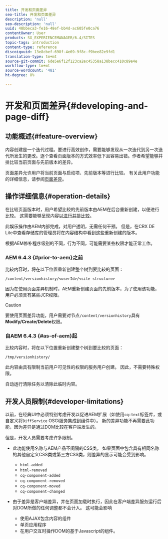 ```yaml
---
title: 开发和页面差异
seo-title: 开发和页面差异
description: 'null'
seo-description: 'null'
uuid: 48bbeca3-fe16-48ef-bb4d-ac605fe0ca76
contentOwner: User
products: SG_EXPERIENCEMANAGER/6.4/SITES
topic-tags: introduction
content-type: reference
discoiquuid: 13e8cbef-698f-4e69-9f8c-f9bee82e9fd1
translation-type: tm+mt
source-git-commit: 6de5e6f12f123ca2ec45358a138becc410c89e4e
workflow-type: tm+mt
source-wordcount: '481'
ht-degree: 8%

---
```



# 开发和页面差异{#developing-and-page-diff}

## 功能概述{#feature-overview}

内容创建是一个迭代过程。要进行高效创作，需要能够发现从一次迭代到另一次迭代所发生的更改。逐个查看页面版本的方式效率低下且容易出错。作者希望能够并排比较当前页面与先前版本的差异。

页面差异允许用户将当前页面与启动项、先前版本等进行比较。 有关此用户功能的详细信息，请参阅[页面差异](/help/sites-authoring/page-diff.md)。

## 操作详细信息{#operation-details}

在比较页面版本时，用户希望比较的先前版本由AEM在后台重新创建，以便进行比较。 这需要能够呈现内容[以进行并排比较](/help/sites-authoring/page-diff.md#presentation-of-differences)。

此娱乐操作由AEM内部完成，对用户透明，无需任何干预。 但是，在CRX DE Lite中查看存储库的管理员将在内容结构中看到这些重新创建的版本。

根据AEM修补程序级别的不同，行为不同，可能需要某些权限才能正常工作。

### AEM 6.4.3 {#prior-to-aem}之前

比较内容时，将在以下位置重新创建整个树到要比较的页面：

`/content/versionhistory/<userId>/<site structure>`

因为在使用页面差异机制时，AEM重新创建页面的先前版本，为了使用该功能，用户必须具有某些JCR权限。

>[!CAUTION]
>
>要使用页面差异功能，用户需要对节点`/content/versionhistory`具有&#x200B;**Modify/Create/Delete**&#x200B;权限。

### 自AEM 6.4.3 {#as-of-aem}起

比较内容时，将在以下位置重新创建整个树到要比较的页面：

`/tmp/versionhistory/`

此内容由具有限制当前用户可见性的权限的服务用户创建。 因此，不需要特殊权限。

自动运行清除任务以清除此临时内容。

## 开发人员限制{#developer-limitations}

以前，在经典UI中必须特别考虑开发以促进AEM扩展（如使用`cq:text`标签库，或自定义将`DiffService` OSGi服务集成到组件中）。 新的差异功能不再需要此功能，因为差异是通过DOM比较在客户端发生的。

但是，开发人员需要考虑许多限制。

* 此功能使用名称与AEM产品不间隔的CSS类。 如果页面中包含具有相同名称的其他自定义CSS类或第三方CSS类，则差异的显示可能会受到影响。

   * `html-added`
   * `html-removed`
   * `cq-component-added`
   * `cq-component-removed`
   * `cq-component-moved`
   * `cq-component-changed`

* 由于差异是客户端差异，并在页面加载时执行，因此在客户端差异服务运行后对DOM所做的任何调整都不会计入。 这可能会影响

   * 使用AJAX包含内容的组件
   * 单页应用程序
   * 在用户交互时操作DOM的基于Javascript的组件。

